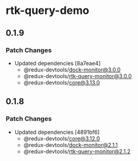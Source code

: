 # rtk-query-demo

## 0.1.9

### Patch Changes

- Updated dependencies [8a7eae4]
  - @redux-devtools/dock-monitor@3.0.0
  - @redux-devtools/rtk-query-monitor@3.0.0
  - @redux-devtools/core@3.13.0

## 0.1.8

### Patch Changes

- Updated dependencies [4891bf6]
  - @redux-devtools/core@3.12.0
  - @redux-devtools/dock-monitor@2.1.1
  - @redux-devtools/rtk-query-monitor@2.1.2

